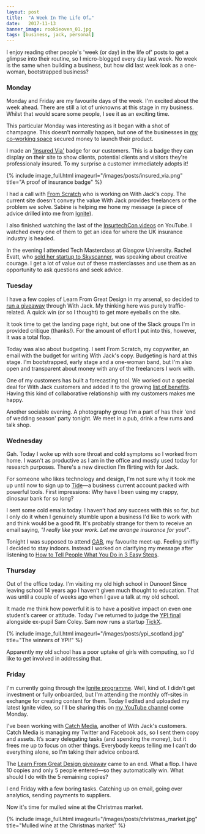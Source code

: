 ```yaml
---
layout: post
title:  "A Week In The Life Of…"
date:   2017-11-13
banner_image: rookieoven_01.jpg
tags: [business, jack, personal]
---
```


I enjoy reading other people's 'week (or day) in the life of' posts to get a glimpse into their routine, so I micro-blogged every day last week. No week is the same when building a business, but how did last week look as a one-woman, bootstrapped business?

<h3>Monday</h3>

Monday and Friday are my favourite days of the week. I'm excited about the week ahead. There are still a lot of unknowns at this stage in my business. Whilst that would scare some people, I see it as an exciting time.

This particular Monday was interesting as it began with a shot of champagne. This doesn’t normally happen, but one of the businesses in <a href="https://rookieoven.com/coworking/">my co-working space</a> secured money to launch their product.

I made an <a href="https://withjack.co.uk/insured-via/">'Insured Via'</a> badge for our customers. This is a badge they can display on their site to show clients, potential clients and visitors they're professionaly insured. To my surprise a customer immediately adopts it!

{% include image_full.html imageurl="/images/posts/insured_via.png" title="A proof of insurance badge" %}

I had a call with <a href="https://www.from-scratch.net/">From Scratch</a> who is working on With Jack's copy. The current site doesn't convey the value With Jack provides freelancers or the problem we solve. Sabine is helping me hone my message (a piece of advice drilled into me from <a href="https://ignite.io/">Ignite</a>).

I also finished watching the last of the <a href="https://www.youtube.com/channel/UCuihjr7Z9mPZjVFev5ybuTw/videos?disable_polymer=1">InsurtechCon videos</a> on YouTube. I watched every one of them to get an idea for where the UK insurance industry is headed.

In the evening I attended Tech Masterclass at Glasgow University. Rachel Evatt, who <a href="https://techcrunch.com/2011/01/17/travel-search-engine-skyscanner-acquires-zoombu/">sold her startup to Skyscanner</a>, was speaking about creative courage. I get a lot of value out of these masterclasses and use them as an opportunity to ask questions and seek advice.

<h3>Tuesday</h3>

I have a few copies of Learn From Great Design in my arsenal, so decided to <a href="https://withjack.co.uk/holiday-deal/">run a giveaway</a> through With Jack. My thinking here was purely traffic-related. A quick win (or so I thought) to get more eyeballs on the site.

It took time to get the landing page right, but one of the Slack groups I’m in provided critique (thanks!). For the amount of effort I put into this, however, it was a total flop. 

Today was also about budgeting. I sent From Scratch, my copywriter, an email with the budget for writing With Jack's copy. Budgeting is hard at this stage. I'm bootstrapped, early stage and a one-woman band, but I'm also open and transparent about money with any of the freelancers I work with.

One of my customers has built a forecasting tool. We worked out a special deal for With Jack customers and added it to the growing <a href="https://withjack.co.uk/benefits/">list of benefits</a>. Having this kind of collaborative relationship with my customers makes me happy.

Another sociable evening. A photography group I'm a part of has their 'end of wedding season' party tonight. We meet in a pub, drink a few rums and talk shop.

<h3>Wednesday</h3>

Gah. Today I woke up with sore throat and cold symptoms so I worked from home. I wasn't as productive as I am in the office and mostly used today for research purposes. There's a new direction I’m flirting with for Jack.

For someone who likes technology and design, I'm not sure why it took me up until now to sign up to <a href="https://www.tide.co/">Tide</a>—a business current account packed with powerful tools. First impressions: Why have I been using my crappy, dinosaur bank for so long?

I sent some cold emails today. I haven’t had any success with this so far, but I only do it when I genuinely stumble upon a business I'd like to work with and think would be a good fit. It's probably strange for them to receive an email saying, _"I really like your work. Let me arrange insurance for you!"_.

Tonight I was supposed to attend <a href="http://gab.scot/">GAB</a>, my favourite meet-up. Feeling sniffly I decided to stay indoors. Instead I worked on clarifying my message after listening to <a href="http://buildingastorybrand.com/minisode-1/">How to Tell People What You Do in 3 Easy Steps</a>.

<h3>Thursday</h3>

Out of the office today. I'm visiting my old high school in Dunoon! Since leaving school 14 years ago I haven’t given much thought to education. That was until a couple of weeks ago when I gave a talk at my old school.

It made me think how powerful it is to have a positive impact on even one student’s career or attitude. Today I've returned to judge the <a href="http://ypiscotland.org.uk/">YPI final</a> alongside ex-pupil Sam Coley. Sam now runs a startup <a href="https://www.tickx.co.uk/">TickX</a>.

{% include image_full.html imageurl="/images/posts/ypi_scotland.jpg" title="The winners of YPI!" %}

Apparently my old school has a poor uptake of girls with computing, so I'd like to get involved in addressing that.

<h3>Friday</h3>

I'm currently going through the <a href="htts://ignite.io">Ignite programme</a>. Well, kind of. I didn't get investment or fully onboarded, but I'm attending the monthly off-sites in exchange for creating content for them. Today I edited and uploaded my latest Ignite video, so I'll be sharing this on <a href="https://www.youtube.com/channel/UCJdtciVNCxmhQnn2cnWK6qg">my YouTube channel</a> come Monday.

I've been working with <a href="https://www.catch-media.co.uk/">Catch Media</a>, another of With Jack's customers. Catch Media is managing my Twitter and Facebook ads, so I sent them copy and assets. It’s scary delegating tasks (and spending the money), but it frees me up to focus on other things. Everybody keeps telling me I can't do everything alone, so I'm taking their advice onboard.

The <a href="https://withjack.co.uk/holiday-deal/">Learn From Great Design giveaway</a> came to an end. What a flop. I have 10 copies and only 5 people entered—so they automatically win. What should I do with the 5 remaining copies?

I end Friday with a few boring tasks. Catching up on email, going over analytics, sending payments to suppliers.

Now it's time for mulled wine at the Christmas market.

{% include image_full.html imageurl="/images/posts/christmas_market.jpg" title="Mulled wine at the Christmas market" %}